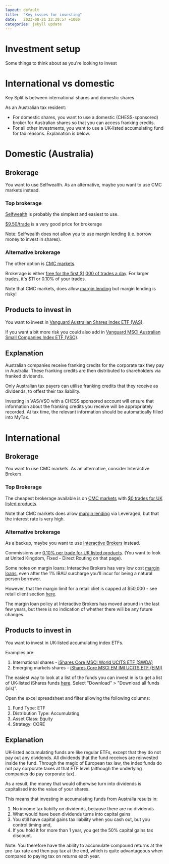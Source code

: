 ```yaml
---
layout: default
title:  "Key issues for investing"
date:   2023-08-21 22:20:57 +1000
categories: jekyll update
---
```


# Investment setup
Some things to think about as you're looking to invest

# International vs domestic

Key Split is between international shares and domestic shares

As an Australian tax resident:
- For domestic shares, you want to use a domestic (CHESS-sponsored) broker for Australian shares so that you can access franking credits.
- For all other investments, you want to use a UK-listed accumulating fund for tax reasons. Explanation is below.


# Domestic (Australia)

## Brokerage
You want to use Selfwealth. As an alternative, maybe you want to use CMC markets instead.

### Top brokerage
[Selfwealth](https://www.selfwealth.com.au/) is probably the simplest and easiest to use.

[$9.50/trade](https://www.selfwealth.com.au/fees-and-charges/) is a very good price for brokerage

Note: Selfwealth does not allow you to use margin lending (i.e. borrow money to invest in shares).

### Alternative brokerage
The other option is [CMC markets](https://www.cmcmarkets.com/en-au/).

Brokerage is either [free for the first $1,000 of trades a day](https://www.cmcmarkets.com/en-au/stockbroking/brokerage-rates#shares). For larger trades, it's $11 or 0.10% of your trades.

Note that CMC markets, does allow [margin lending](https://www.cmcmarkets.com/en-au/stockbroking/funding) but margin lending is risky!

## Products to invest in

You want to invest in [Vanguard Australian Shares Index ETF (VAS)](https://www.vanguard.com.au/personal/invest-with-us/etf?portId=8205).

If you want a bit more risk you could also add in [Vanguard MSCI Australian Small Companies Index ETF (VSO)](https://www.vanguard.com.au/personal/invest-with-us/etf?portId=8211).

## Explanation
Australian companies receive franking credits for the corporate tax they pay in Australia. These franking credits are then distributed to shareholders via franked dividends.

Only Australian tax payers can utilise franking credits that they receive as dividends, to offest their tax liability.

Investing in VAS/VSO with a CHESS sponsored account will ensure that information about the franking credits you receive will be appropriately recorded. At tax time, the relevant information should be automatically filled into MyTax.

# International

## Brokerage
You want to use CMC markets. As an alternative, consider Interactive Brokers.

### Top Brokerage
The cheapest brokerage available is on [CMC markets](https://www.cmcmarkets.com/en-au/) with [$0 trades for UK listed products](https://www.cmcmarkets.com/en-au/stockbroking/brokerage-rates#international).

Note that CMC markets does allow [margin lending](https://www.cmcmarkets.com/en-au/stockbroking/funding#margin-loan) via Leveraged, but that the interest rate is very high. 

### Alternative brokerage
As a backup, maybe you want to use [Interactive Brokers](https://www.interactivebrokers.com.au/en/home.php) instead. 

Commissions are [0.10% per trade for UK listed products](https://www.interactivebrokers.com.au/en/pricing/commissions-stocks-europe.php?re=europe). (You want to look at United Kingdom, Fixed - Direct Routing on that page).

Some notes on margin loans:
Interactive Brokers has very low cost [margin loans](https://www.interactivebrokers.com.au/en/trading/margin-rates-au.php), even after the 1% IBAU surcharge you'll incur for being a natural person borrower. 

However, that the margin limit for a retail cliet is capped at $50,000 - see retail client section [here](https://www.ibkrguides.com/kb/article-4370.htm). 

The margin loan policy at Interactive Brokers has moved around in the last few years, but there is no indication of whether there will be any future changes.


## Products to invest in
You want to invest in UK-listed accumulating index ETFs.

Examples are:
1. International shares - [iShares Core MSCI World UCITS ETF (SWDA)](https://www.ishares.com/uk/individual/en/products/251882/ishares-msci-world-ucits-etf-acc-fund)
2. Emerging markets shares - [iShares Core MSCI EM IMI UCITS ETF (EIMI)](https://www.ishares.com/uk/individual/en/products/264659/ishares-msci-emerging-markets-imi-ucits-etf)

The easiest way to look at a list of the funds you can invest in is to get a list of UK-listed iShares funds [here](https://www.ishares.com/uk/individual/en/products/etf-investments). Select "Download" > "Download all funds (xls)".

Open the excel spreadsheet and filter allowing the following columns:
1. Fund Type: ETF
1. Distribution Type: Accumulating
3. Asset Class: Equity
4. Strategy: CORE

## Explanation

UK-listed accumulating funds are like regular ETFs, except that they do not pay out any dividends. All dividends that the fund receives are reinvested inside the fund. Through the magic of European tax law, the index funds do not pay corporate taxes at that ETF level (although the underlying companies do pay corporate tax). 

As a result, the money that would otherwise turn into dividends is capitalised into the value of your shares.

This means that investing in accumulating funds from Australia results in:
1. No income tax liabilty on dividends, because there are no dividends
2. What would have been dividends turns into capital gains
3. You still have capital gains tax liability when you cash out, but you control timing and, 
4. If you hold it for more than 1 year, you get the 50% capital gains tax discount.

Note: You therefore have the ability to accumulate compound returns at the pre-tax rate and then pay tax at the end, which is quite advantageous when compared to paying tax on returns each year.
